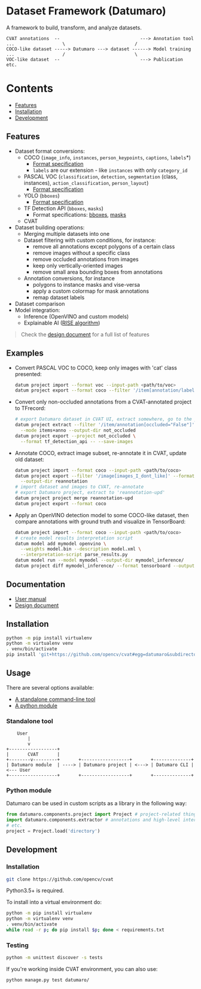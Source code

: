# Dataset Framework (Datumaro)

A framework to build, transform, and analyze datasets.

<!--lint disable fenced-code-flag-->
```
CVAT annotations  --                              ---> Annotation tool
...                  \                          /
COCO-like dataset -----> Datumaro ---> dataset ------> Model training
...                  /                          \
VOC-like dataset  --                              ---> Publication etc.
```
<!--lint enable fenced-code-flag-->

# Contents

- [Features](#features)
- [Installation](#installation)
- [Development](#development)

## Features

- Dataset format conversions:
  - COCO (`image_info`, `instances`, `person_keypoints`, `captions`, `labels`*)
    - [Format specification](http://cocodataset.org/#format-data)
    - `labels` are our extension - like `instances` with only `category_id`
  - PASCAL VOC (`classification`, `detection`, `segmentation` (class, instances), `action_classification`, `person_layout`)
    - [Format specification](http://host.robots.ox.ac.uk/pascal/VOC/voc2012/htmldoc/index.html)
  - YOLO (`bboxes`)
    - [Format specification](https://github.com/AlexeyAB/darknet#how-to-train-pascal-voc-data)
  - TF Detection API (`bboxes`, `masks`)
    - Format specifications: [bboxes](https://github.com/tensorflow/models/blob/master/research/object_detection/g3doc/using_your_own_dataset.md), [masks](https://github.com/tensorflow/models/blob/master/research/object_detection/g3doc/instance_segmentation.md)
  - CVAT
- Dataset building operations:
  - Merging multiple datasets into one
  - Dataset filtering with custom conditions, for instance:
    - remove all annotations except polygons of a certain class
    - remove images without a specific class
    - remove occluded annotations from images
    - keep only vertically-oriented images
    - remove small area bounding boxes from annotations
  - Annotation conversions, for instance
    - polygons to instance masks and vise-versa
    - apply a custom colormap for mask annotations
    - remap dataset labels
- Dataset comparison
- Model integration:
  - Inference (OpenVINO and custom models)
  - Explainable AI ([RISE algorithm](https://arxiv.org/abs/1806.07421))

> Check the [design document](docs/design.md) for a full list of features

## Examples

- Convert PASCAL VOC to COCO, keep only images with 'cat' class presented:
  ```bash
  datum project import --format voc --input-path <path/to/voc>
  datum project export --format coco --filter '/item[annotation/label="cat"]'
  ```

- Convert only non-occluded annotations from a CVAT-annotated project to TFrecord:
  ```bash
  # export Datumaro dataset in CVAT UI, extract somewhere, go to the project dir
  datum project extract --filter '/item/annotation[occluded="False"]' \
    --mode items+anno --output-dir not_occluded
  datum project export --project not_occluded \
    --format tf_detection_api -- --save-images
  ```

- Annotate COCO, extract image subset, re-annotate it in CVAT, update old dataset:
  ```bash
  datum project import --format coco --input-path <path/to/coco>
  datum project export --filter '/image[images_I_dont_like]' --format cvat \
    --output-dir reannotation
  # import dataset and images to CVAT, re-annotate
  # export Datumaro project, extract to 'reannotation-upd'
  datum project project merge reannotation-upd
  datum project export --format coco
  ```

- Apply an OpenVINO detection model to some COCO-like dataset,
  then compare annotations with ground truth and visualize in TensorBoard:
  ```bash
  datum project import --format coco --input-path <path/to/coco>
  # create model results interpretation script
  datum model add mymodel openvino \
    --weights model.bin --description model.xml \
    --interpretation-script parse_results.py
  datum model run --model mymodel --output-dir mymodel_inference/
  datum project diff mymodel_inference/ --format tensorboard --output-dir diff
  ```

## Documentation

- [User manual](docs/user_manual.md)
- [Design document](docs/design.md)

## Installation

``` bash
python -m pip install virtualenv
python -m virtualenv venv
. venv/bin/activate
pip install 'git+https://github.com/opencv/cvat#egg=datumaro&subdirectory=datumaro'
```

## Usage

There are several options available:
- [A standalone command-line tool](#standalone-tool)
- [A python module](#python-module)

### Standalone tool

<!--lint disable fenced-code-flag-->
```
    User
        |
        v
+------------------+
|       CVAT       |
+--------v---------+       +------------------+       +--------------+
| Datumaro module  | ----> | Datumaro project | <---> | Datumaro CLI | <--- User
+------------------+       +------------------+       +--------------+
```
<!--lint enable fenced-code-flag-->

### Python module

Datumaro can be used in custom scripts as a library in the following way:

``` python
from datumaro.components.project import Project # project-related things
import datumaro.components.extractor # annotations and high-level interfaces
# etc.
project = Project.load('directory')
```

## Development

### Installation

``` bash
git clone https://github.com/opencv/cvat
```

Python3.5+ is required.

To install into a virtual environment do:

``` bash
python -m pip install virtualenv
python -m virtualenv venv
. venv/bin/activate
while read -r p; do pip install $p; done < requirements.txt
```

### Testing

``` bash
python -m unittest discover -s tests
```

If you're working inside CVAT environment, you can also use:

``` bash
python manage.py test datumaro/
```